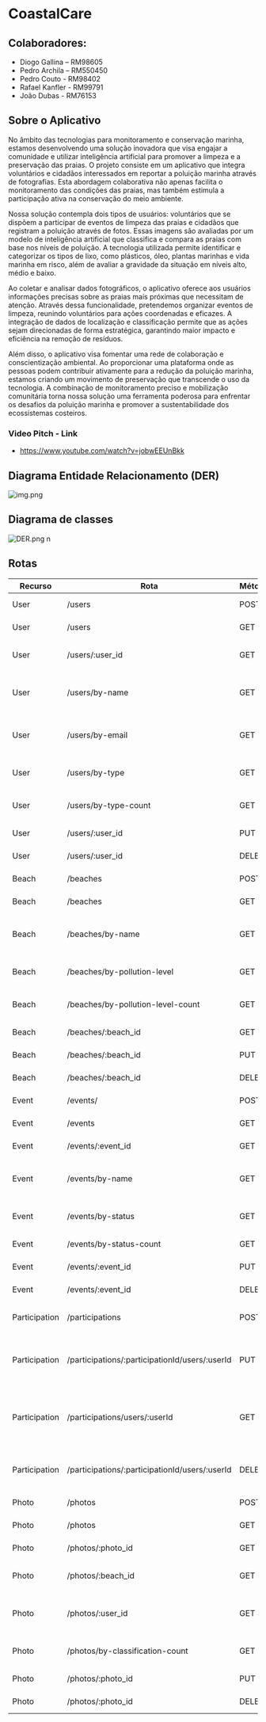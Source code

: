 # CoastalCare

## Colaboradores:
- Diogo Gallina – RM98605
- Pedro Archila – RM550450
- Pedro Couto - RM98402
- Rafael Kanfler - RM99791
- João Dubas - RM76153

## Sobre o Aplicativo

No âmbito das tecnologias para monitoramento e conservação marinha, estamos desenvolvendo uma solução inovadora que visa engajar a comunidade e utilizar inteligência artificial para promover a limpeza e a preservação das praias. O projeto consiste em um aplicativo que integra voluntários e cidadãos interessados em reportar a poluição marinha através de fotografias. Esta abordagem colaborativa não apenas facilita o monitoramento das condições das praias, mas também estimula a participação ativa na conservação do meio ambiente.

Nossa solução contempla dois tipos de usuários: voluntários que se dispõem a participar de eventos de limpeza das praias e cidadãos que registram a poluição através de fotos. Essas imagens são avaliadas por um modelo de inteligência artificial que classifica e compara as praias com base nos níveis de poluição. A tecnologia utilizada permite identificar e categorizar os tipos de lixo, como plásticos, óleo, plantas marinhas e vida marinha em risco, além de avaliar a gravidade da situação em níveis alto, médio e baixo.

Ao coletar e analisar dados fotográficos, o aplicativo oferece aos usuários informações precisas sobre as praias mais próximas que necessitam de atenção. Através dessa funcionalidade, pretendemos organizar eventos de limpeza, reunindo voluntários para ações coordenadas e eficazes. A integração de dados de localização e classificação permite que as ações sejam direcionadas de forma estratégica, garantindo maior impacto e eficiência na remoção de resíduos.

Além disso, o aplicativo visa fomentar uma rede de colaboração e conscientização ambiental. Ao proporcionar uma plataforma onde as pessoas podem contribuir ativamente para a redução da poluição marinha, estamos criando um movimento de preservação que transcende o uso da tecnologia. A combinação de monitoramento preciso e mobilização comunitária torna nossa solução uma ferramenta poderosa para enfrentar os desafios da poluição marinha e promover a sustentabilidade dos ecossistemas costeiros.

### Video Pitch - Link
- https://www.youtube.com/watch?v=jobwEEUnBkk

## Diagrama Entidade Relacionamento (DER)
![img.png](doc-images/DER.png)

## Diagrama de classes
![DER.png](doc-images/class_diagram.svg)
n

## Rotas
| **Recurso**   | **Rota**                                       | **Método** | **Descrição**                                                       |
|---------------|------------------------------------------------|------------|---------------------------------------------------------------------|
| User          | /users                                         | POST       | Cria um usuário                                                     |
| User          | /users                                         | GET        | Busca todos os usuários                                             |
| User          | /users/:user_id                                | GET        | Busca usuário pelo ID                                               |
| User          | /users/by-name                                 | GET        | Busca os usuários por parte do nome                                 |
| User          | /users/by-email                                | GET        | Busca os usuários por parte do email                                |
| User          | /users/by-type                                 | GET        | Busca usuários pelo tipo                                            |
| User          | /users/by-type-count                           | GET        | Agrupa por tipo de usuário                                          |
| User          | /users/:user_id                                | PUT        | Atualiza um usuário                                                 |
| User          | /users/:user_id                                | DELETE     | Deleta um usuário                                                   |
| Beach         | /beaches                                       | POST       | Cria uma praia                                                      |
| Beach         | /beaches                                       | GET        | Busca todas as praias                                               |
| Beach         | /beaches/by-name                               | GET        | Busca todas por uma parte do nome                                   |
| Beach         | /beaches/by-pollution-level                    | GET        | Busca todas por nível de poluição                                   |
| Beach         | /beaches/by-pollution-level-count              | GET        | Agrupa por nível de poluição                                        |
| Beach         | /beaches/:beach_id                             | GET        | Busca praia pelo ID                                                 |
| Beach         | /beaches/:beach_id                             | PUT        | Atualiza uma praia                                                  |
| Beach         | /beaches/:beach_id                             | DELETE     | Deleta uma praia                                                    |
| Event         | /events/                                       | POST       | Cria um evento                                                      |
| Event         | /events                                        | GET        | Busca todos os eventos                                              |
| Event         | /events/:event_id                              | GET        | Busca evento pelo ID                                                |
| Event         | /events/by-name                                | GET        | Busca todos os eventos por pate do nome                             |
| Event         | /events/by-status                              | GET        | Busca todos os eventos por status                                   |
| Event         | /events/by-status-count                        | GET        | Agrupa por status                                                   |
| Event         | /events/:event_id                              | PUT        | Atualiza um evento                                                  |
| Event         | /events/:event_id                              | DELETE     | Deleta um evento                                                    |
| Participation | /participations                                | POST       | Registra usuário em um evento                                       |
| Participation | /participations/:participationId/users/:userId | PUT        | Confirma participação de usuário em um evento                       |
| Participation | /participations/users/:userId                  | GET        | Busca todas participações de eventos que um usuário está registrado |
| Participation | /participations/:participationId/users/:userId | DELETE     | Deleta participação de um usuário                                   |
| Photo         | /photos                                        | POST       | Adiciona uma foto                                                   |
| Photo         | /photos                                        | GET        | Busca todas as fotos                                                |
| Photo         | /photos/:photo_id                              | GET        | Busca foto pelo ID                                                  |
| Photo         | /photos/:beach_id                              | GET        | Busca todas as fotos de uma praia                                   |
| Photo         | /photos/:user_id                               | GET        | Busca todas as fotos que um usuário adicionou                       |
| Photo         | /photos/by-classification-count                | GET        | Agrupa por classificação da foto                                    |
| Photo         | /photos/:photo_id                              | PUT        | Atualiza uma foto                                                   |
| Photo         | /photos/:photo_id                              | DELETE     | Deleta uma foto pelo id                                             |

